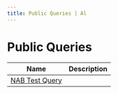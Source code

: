 ```yaml
---
title: Public Queries | Al
---
```

# Public Queries

| Name | Description |
| ----- | ------ |
| [NAB Test Query](query-nab-test-query/index.md) |  |
